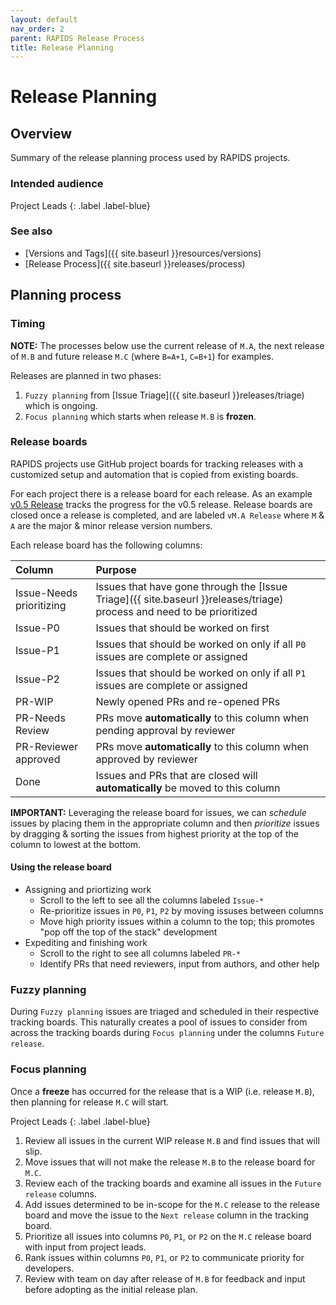```yaml
---
layout: default
nav_order: 2
parent: RAPIDS Release Process
title: Release Planning
---
```


# Release Planning

## Overview

Summary of the release planning process used by RAPIDS projects.

### Intended audience

Project Leads
{: .label .label-blue}

### See also

- [Versions and Tags]({{ site.baseurl }}resources/versions)
- [Release Process]({{ site.baseurl }}releases/process)

## Planning process

### Timing

**NOTE:** The processes below use the current release of `M.A`, the next release of `M.B` and future release `M.C` (where `B=A+1`, `C=B+1`) for examples.

Releases are planned in two phases:
1. `Fuzzy planning` from [Issue Triage]({{ site.baseurl }}releases/triage) which is ongoing.
2. `Focus planning` which starts when release `M.B` is **frozen**.

### Release boards

RAPIDS projects use GitHub project boards for tracking releases with a customized setup and automation that is copied from existing boards.

For each project there is a release board for each release. As an example [v0.5 Release](https://github.com/rapidsai/cudf/projects/5) tracks the progress for the v0.5 release. Release boards are closed once a release is completed, and are labeled `vM.A Release` where `M` & `A` are the major & minor release version numbers.

Each release board has the following columns:

| Column | Purpose |
|:-------|:--------|
| Issue-Needs prioritizing | Issues that have gone through the [Issue Triage]({{ site.baseurl }}releases/triage) process and need to be prioritized |
| Issue-P0 | Issues that should be worked on first |
| Issue-P1 | Issues that should be worked on only if all `P0` issues are complete or assigned |
| Issue-P2 | Issues that should be worked on only if all `P1` issues are complete or assigned |
| PR-WIP | Newly opened PRs and re-opened PRs |
| PR-Needs Review | PRs move **automatically** to this column when pending approval by reviewer |
| PR-Reviewer approved | PRs move **automatically** to this column when approved by reviewer |
| Done | Issues and PRs that are closed will **automatically** be moved to this column |

**IMPORTANT:** Leveraging the release board for issues, we can _schedule_ issues by placing them in the appropriate column and then _prioritize_ issues by dragging & sorting the issues from highest priority at the top of the column to lowest at the bottom.

#### Using the release board
- Assigning and priortizing work
  - Scroll to the left to see all the columns labeled `Issue-*`
  - Re-prioritize issues in `P0`, `P1`, `P2` by moving issuses between columns
  - Move high priority issues within a column to the top; this promotes "pop off the top of the stack" development
- Expediting and finishing work
  - Scroll to the right to see all columns labeled `PR-*`
  - Identify PRs that need reviewers, input from authors, and other help

### Fuzzy planning

During `Fuzzy planning` issues are triaged and scheduled in their respective tracking boards. This naturally creates a pool of issues to consider from across the tracking boards during `Focus planning` under the columns `Future release`.

### Focus planning

Once a **freeze** has occurred for the release that is a WIP (i.e. release `M.B`), then planning for release `M.C` will start.

Project Leads
{: .label .label-blue}

1. Review all issues in the current WIP release `M.B` and find issues that will slip.
2. Move issues that will not make the release `M.B` to the release board for `M.C`.
3. Review each of the tracking boards and examine all issues in the `Future release` columns.
4. Add issues determined to be in-scope for the `M.C` release to the release board and move the issue to the `Next release` column in the tracking board.
5. Prioritize all issues into columns `P0`, `P1`, or `P2` on the `M.C` release board with input from project leads.
6. Rank issues within columns `P0`, `P1`, or `P2` to communicate priority for developers.
7. Review with team on day after release of `M.B` for feedback and input before adopting as the initial release plan.
